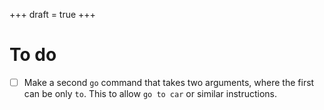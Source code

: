 +++
draft = true
+++

# To do

- [ ] Make a second `go` command that takes two arguments, where the first can be only `to`. This to allow `go to car` or similar instructions.
